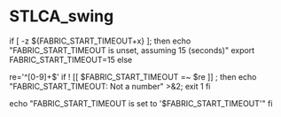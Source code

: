 # STLCA_swing



if [ -z ${FABRIC_START_TIMEOUT+x} ]; then
 echo "FABRIC_START_TIMEOUT is unset, assuming 15 (seconds)"
 export FABRIC_START_TIMEOUT=15
else

   re='^[0-9]+$'
   if ! [[ $FABRIC_START_TIMEOUT =~ $re ]] ; then
      echo "FABRIC_START_TIMEOUT: Not a number" >&2; exit 1
   fi

 echo "FABRIC_START_TIMEOUT is set to '$FABRIC_START_TIMEOUT'"
fi
